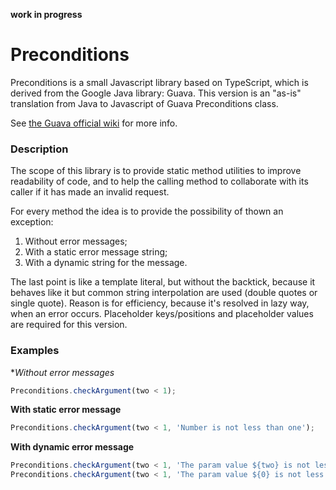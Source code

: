 **work in progress**
# Preconditions
Preconditions is a small Javascript library based on TypeScript, which is derived from the Google Java library: Guava.
This version is an "as-is" translation from Java to Javascript of Guava Preconditions class.

See [the Guava official wiki](https://github.com/google/guava/wiki/PreconditionsExplained) for more info.

### Description
The scope of this library is to provide static method utilities to improve readability of code, and to help the calling 
method to collaborate with its caller if it has made an invalid request.

For every method the idea is to provide the possibility of thown an exception:
1. Without error messages;
1. With a static error message string;
1. With a dynamic string for the message. 

The last point is like a template literal, but without the backtick, because it behaves like it but common string interpolation 
are used (double quotes or single quote). Reason is for efficiency, because it's resolved in lazy way, when an error occurs.
Placeholder keys/positions and placeholder values are required for this version. 

### Examples
**Without error messages*
```javascript
Preconditions.checkArgument(two < 1);
```

**With static error message**
```javascript
Preconditions.checkArgument(two < 1, 'Number is not less than one');
```

**With dynamic error message**
```javascript
Preconditions.checkArgument(two < 1, 'The param value ${two} is not less than ${one}', {two: 'Two', one: '1'});
Preconditions.checkArgument(two < 1, 'The param value ${0} is not less than ${1}', ['Two', '1']);
```